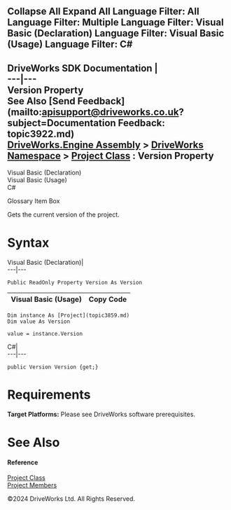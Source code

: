        

 Collapse All Expand All  Language Filter: All  Language Filter: Multiple  Language Filter: Visual Basic (Declaration) Language Filter: Visual Basic (Usage) Language Filter: C#  
---  
DriveWorks SDK Documentation  |   
---|---  
Version Property   
See Also [Send Feedback](mailto:apisupport@driveworks.co.uk?subject=Documentation Feedback: topic3922.md)  
[DriveWorks.Engine Assembly](topic2156.md) > [DriveWorks Namespace](topic2159.md) > [Project Class](topic3859.md) : Version Property  
---  
  
Visual Basic (Declaration)    
Visual Basic (Usage)    
C# 

Glossary Item Box

Gets the current version of the project. 

# Syntax

Visual Basic (Declaration)|   
---|---  
      
    
    Public ReadOnly Property Version As Version  
  
Visual Basic (Usage)| Copy Code  
---|---  
      
    
    Dim instance As [Project](topic3859.md)
    Dim value As Version
     
    value = instance.Version  
  
C#|   
---|---  
      
    
    public Version Version {get;}  
  
# Requirements

**Target Platforms:** Please see DriveWorks software prerequisites.

# See Also

#### Reference

[Project Class](topic3859.md)   
[Project Members](topic3860.md)

©2024 DriveWorks Ltd. All Rights Reserved.
